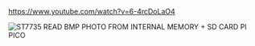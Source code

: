 https://www.youtube.com/watch?v=6-4rcDoLaO4

![ST7735 READ BMP PHOTO FROM INTERNAL MEMORY + SD CARD PI PICO](https://github.com/offpic/ST7735-READ-BMP-PHOTO-FROM-INTERNAL-MEMORY-SD-CARD-PI-PICO/assets/31142397/13ada388-b787-4cf5-adfb-b526df4cb446)
